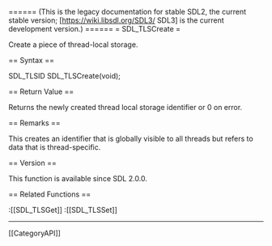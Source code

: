 ====== (This is the legacy documentation for stable SDL2, the current stable version; [https://wiki.libsdl.org/SDL3/ SDL3] is the current development version.) ======
= SDL_TLSCreate =

Create a piece of thread-local storage.

== Syntax ==

<syntaxhighlight lang='c'>
SDL_TLSID SDL_TLSCreate(void);
</syntaxhighlight>

== Return Value ==

Returns the newly created thread local storage identifier or 0 on error.

== Remarks ==

This creates an identifier that is globally visible to all threads but
refers to data that is thread-specific.

== Version ==

This function is available since SDL 2.0.0.

== Related Functions ==

:[[SDL_TLSGet]]
:[[SDL_TLSSet]]

----
[[CategoryAPI]]


